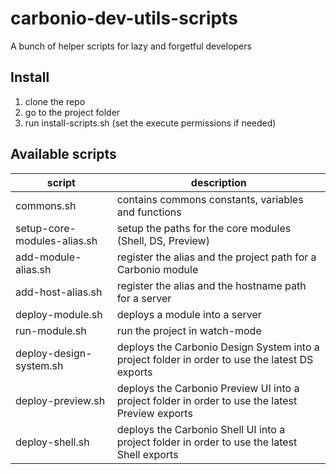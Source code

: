 # carbonio-dev-utils-scripts

A bunch of helper scripts for lazy and forgetful developers

## Install

1. clone the repo
2. go to the project folder
3. run install-scripts.sh (set the execute permissions if needed)

## Available scripts

| script                      | description                                                                                      |
| --------------------------- | ------------------------------------------------------------------------------------------------ |
| commons.sh                  | contains commons constants, variables and functions                                              |
| setup-core-modules-alias.sh | setup the paths for the core modules (Shell, DS, Preview)                                        |
| add-module-alias.sh         | register the alias and the project path for a Carbonio module                                    |
| add-host-alias.sh           | register the alias and the hostname path for a server                                            |
| deploy-module.sh            | deploys a module into a server                                                                   |
| run-module.sh               | run the project in watch-mode                                                                    |
| deploy-design-system.sh     | deploys the Carbonio Design System into a project folder in order to use the latest DS exports   |
| deploy-preview.sh           | deploys the Carbonio Preview UI into a project folder in order to use the latest Preview exports |
| deploy-shell.sh             | deploys the Carbonio Shell UI into a project folder in order to use the latest Shell exports     |
